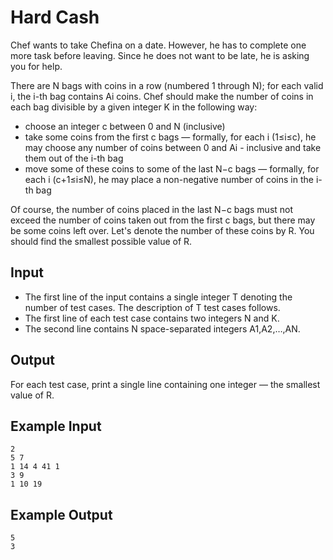 # Hard Cash

Chef wants to take Chefina on a date. However, he has to complete one more task before leaving. Since he does not want to be late, he is asking you for help.

There are N bags with coins in a row (numbered 1 through N); for each valid i, the i-th bag contains Ai coins. Chef should make the number of coins in each bag divisible by a given integer K in the following way:

- choose an integer c between 0 and N (inclusive)
- take some coins from the first c bags ― formally, for each i (1≤i≤c), he may choose any number of coins between 0 and Ai - inclusive and take them out of the i-th bag
- move some of these coins to some of the last N−c bags ― formally, for each i (c+1≤i≤N), he may place a non-negative number of coins in the i-th bag

Of course, the number of coins placed in the last N−c bags must not exceed the number of coins taken out from the first c bags, but there may be some coins left over. Let's denote the number of these coins by R. You should find the smallest possible value of R.

## Input

- The first line of the input contains a single integer T denoting the number of test cases. The description of T test cases follows.
- The first line of each test case contains two integers N and K.
- The second line contains N space-separated integers A1,A2,…,AN.

## Output

For each test case, print a single line containing one integer ― the smallest value of R.

## Example Input

```
2
5 7
1 14 4 41 1
3 9
1 10 19
```

## Example Output

```
5
3
```
